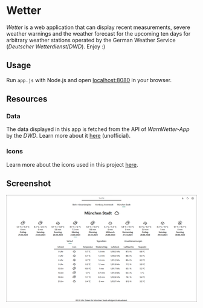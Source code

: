 # Wetter

*Wetter* is a web application that can display recent measurements, severe weather warnings and the weather forecast for the upcoming ten days for arbitrary weather stations operated by the German Weather Service (*Deutscher Wetterdienst*/*DWD*).
Enjoy :)

## Usage

Run `app.js` with Node.js and open [localhost:8080](http://localhost:8080) in your browser.

## Resources

### Data

The data displayed in this app is fetched from the API of *WarnWetter-App* by the *DWD*. Learn more about it [here](https://dwd.api.bund.dev/) (unofficial).

### Icons

Learn more about the icons used in this project [here](https://erikflowers.github.io/weather-icons/).

## Screenshot

![](./screenshots/a.png)
